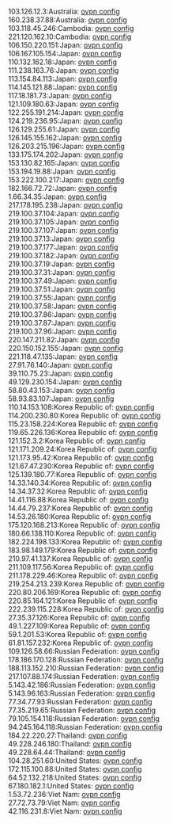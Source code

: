 103.126.12.3:Australia: [ovpn config](vpn/103_126_12_3.ovpn)  
160.238.37.88:Australia: [ovpn config](vpn/160_238_37_88.ovpn)  
103.118.45.246:Cambodia: [ovpn config](vpn/103_118_45_246.ovpn)  
221.120.162.10:Cambodia: [ovpn config](vpn/221_120_162_10.ovpn)  
106.150.220.151:Japan: [ovpn config](vpn/106_150_220_151.ovpn)  
106.167.105.154:Japan: [ovpn config](vpn/106_167_105_154.ovpn)  
110.132.162.18:Japan: [ovpn config](vpn/110_132_162_18.ovpn)  
111.238.163.76:Japan: [ovpn config](vpn/111_238_163_76.ovpn)  
113.154.84.113:Japan: [ovpn config](vpn/113_154_84_113.ovpn)  
114.145.121.88:Japan: [ovpn config](vpn/114_145_121_88.ovpn)  
117.18.181.73:Japan: [ovpn config](vpn/117_18_181_73.ovpn)  
121.109.180.63:Japan: [ovpn config](vpn/121_109_180_63.ovpn)  
122.255.191.214:Japan: [ovpn config](vpn/122_255_191_214.ovpn)  
124.219.236.95:Japan: [ovpn config](vpn/124_219_236_95.ovpn)  
126.129.255.61:Japan: [ovpn config](vpn/126_129_255_61.ovpn)  
126.145.155.162:Japan: [ovpn config](vpn/126_145_155_162.ovpn)  
126.203.215.196:Japan: [ovpn config](vpn/126_203_215_196.ovpn)  
133.175.174.202:Japan: [ovpn config](vpn/133_175_174_202.ovpn)  
153.130.82.165:Japan: [ovpn config](vpn/153_130_82_165.ovpn)  
153.194.19.88:Japan: [ovpn config](vpn/153_194_19_88.ovpn)  
153.222.100.217:Japan: [ovpn config](vpn/153_222_100_217.ovpn)  
182.166.72.72:Japan: [ovpn config](vpn/182_166_72_72.ovpn)  
1.66.34.35:Japan: [ovpn config](vpn/1_66_34_35.ovpn)  
217.178.195.238:Japan: [ovpn config](vpn/217_178_195_238.ovpn)  
219.100.37.104:Japan: [ovpn config](vpn/219_100_37_104.ovpn)  
219.100.37.105:Japan: [ovpn config](vpn/219_100_37_105.ovpn)  
219.100.37.107:Japan: [ovpn config](vpn/219_100_37_107.ovpn)  
219.100.37.13:Japan: [ovpn config](vpn/219_100_37_13.ovpn)  
219.100.37.177:Japan: [ovpn config](vpn/219_100_37_177.ovpn)  
219.100.37.182:Japan: [ovpn config](vpn/219_100_37_182.ovpn)  
219.100.37.19:Japan: [ovpn config](vpn/219_100_37_19.ovpn)  
219.100.37.31:Japan: [ovpn config](vpn/219_100_37_31.ovpn)  
219.100.37.49:Japan: [ovpn config](vpn/219_100_37_49.ovpn)  
219.100.37.51:Japan: [ovpn config](vpn/219_100_37_51.ovpn)  
219.100.37.55:Japan: [ovpn config](vpn/219_100_37_55.ovpn)  
219.100.37.58:Japan: [ovpn config](vpn/219_100_37_58.ovpn)  
219.100.37.86:Japan: [ovpn config](vpn/219_100_37_86.ovpn)  
219.100.37.87:Japan: [ovpn config](vpn/219_100_37_87.ovpn)  
219.100.37.96:Japan: [ovpn config](vpn/219_100_37_96.ovpn)  
220.147.211.82:Japan: [ovpn config](vpn/220_147_211_82.ovpn)  
220.150.152.155:Japan: [ovpn config](vpn/220_150_152_155.ovpn)  
221.118.47.135:Japan: [ovpn config](vpn/221_118_47_135.ovpn)  
27.91.76.140:Japan: [ovpn config](vpn/27_91_76_140.ovpn)  
39.110.75.23:Japan: [ovpn config](vpn/39_110_75_23.ovpn)  
49.129.230.154:Japan: [ovpn config](vpn/49_129_230_154.ovpn)  
58.80.43.153:Japan: [ovpn config](vpn/58_80_43_153.ovpn)  
58.93.83.107:Japan: [ovpn config](vpn/58_93_83_107.ovpn)  
110.14.153.108:Korea Republic of: [ovpn config](vpn/110_14_153_108.ovpn)  
114.200.230.80:Korea Republic of: [ovpn config](vpn/114_200_230_80.ovpn)  
115.23.158.224:Korea Republic of: [ovpn config](vpn/115_23_158_224.ovpn)  
119.65.226.136:Korea Republic of: [ovpn config](vpn/119_65_226_136.ovpn)  
121.152.3.2:Korea Republic of: [ovpn config](vpn/121_152_3_2.ovpn)  
121.171.209.24:Korea Republic of: [ovpn config](vpn/121_171_209_24.ovpn)  
121.173.95.42:Korea Republic of: [ovpn config](vpn/121_173_95_42.ovpn)  
121.67.47.230:Korea Republic of: [ovpn config](vpn/121_67_47_230.ovpn)  
125.139.180.77:Korea Republic of: [ovpn config](vpn/125_139_180_77.ovpn)  
14.33.140.34:Korea Republic of: [ovpn config](vpn/14_33_140_34.ovpn)  
14.34.37.32:Korea Republic of: [ovpn config](vpn/14_34_37_32.ovpn)  
14.41.116.88:Korea Republic of: [ovpn config](vpn/14_41_116_88.ovpn)  
14.44.79.237:Korea Republic of: [ovpn config](vpn/14_44_79_237.ovpn)  
14.53.26.180:Korea Republic of: [ovpn config](vpn/14_53_26_180.ovpn)  
175.120.168.213:Korea Republic of: [ovpn config](vpn/175_120_168_213.ovpn)  
180.66.138.110:Korea Republic of: [ovpn config](vpn/180_66_138_110.ovpn)  
182.224.198.133:Korea Republic of: [ovpn config](vpn/182_224_198_133.ovpn)  
183.98.149.179:Korea Republic of: [ovpn config](vpn/183_98_149_179.ovpn)  
210.97.41.137:Korea Republic of: [ovpn config](vpn/210_97_41_137.ovpn)  
211.109.117.56:Korea Republic of: [ovpn config](vpn/211_109_117_56.ovpn)  
211.178.229.46:Korea Republic of: [ovpn config](vpn/211_178_229_46.ovpn)  
219.254.213.239:Korea Republic of: [ovpn config](vpn/219_254_213_239.ovpn)  
220.80.206.169:Korea Republic of: [ovpn config](vpn/220_80_206_169.ovpn)  
220.85.164.121:Korea Republic of: [ovpn config](vpn/220_85_164_121.ovpn)  
222.239.115.228:Korea Republic of: [ovpn config](vpn/222_239_115_228.ovpn)  
27.35.37.126:Korea Republic of: [ovpn config](vpn/27_35_37_126.ovpn)  
49.1.227.109:Korea Republic of: [ovpn config](vpn/49_1_227_109.ovpn)  
59.1.201.53:Korea Republic of: [ovpn config](vpn/59_1_201_53.ovpn)  
61.81.157.232:Korea Republic of: [ovpn config](vpn/61_81_157_232.ovpn)  
109.126.58.66:Russian Federation: [ovpn config](vpn/109_126_58_66.ovpn)  
178.186.170.128:Russian Federation: [ovpn config](vpn/178_186_170_128.ovpn)  
188.113.152.210:Russian Federation: [ovpn config](vpn/188_113_152_210.ovpn)  
217.107.88.174:Russian Federation: [ovpn config](vpn/217_107_88_174.ovpn)  
5.143.42.186:Russian Federation: [ovpn config](vpn/5_143_42_186.ovpn)  
5.143.96.163:Russian Federation: [ovpn config](vpn/5_143_96_163.ovpn)  
77.34.77.93:Russian Federation: [ovpn config](vpn/77_34_77_93.ovpn)  
77.35.219.65:Russian Federation: [ovpn config](vpn/77_35_219_65.ovpn)  
79.105.154.118:Russian Federation: [ovpn config](vpn/79_105_154_118.ovpn)  
94.245.164.118:Russian Federation: [ovpn config](vpn/94_245_164_118.ovpn)  
184.22.220.27:Thailand: [ovpn config](vpn/184_22_220_27.ovpn)  
49.228.246.180:Thailand: [ovpn config](vpn/49_228_246_180.ovpn)  
49.228.64.44:Thailand: [ovpn config](vpn/49_228_64_44.ovpn)  
104.28.251.60:United States: [ovpn config](vpn/104_28_251_60.ovpn)  
172.115.100.88:United States: [ovpn config](vpn/172_115_100_88.ovpn)  
64.52.132.218:United States: [ovpn config](vpn/64_52_132_218.ovpn)  
67.180.182.1:United States: [ovpn config](vpn/67_180_182_1.ovpn)  
1.53.72.236:Viet Nam: [ovpn config](vpn/1_53_72_236.ovpn)  
27.72.73.79:Viet Nam: [ovpn config](vpn/27_72_73_79.ovpn)  
42.116.231.8:Viet Nam: [ovpn config](vpn/42_116_231_8.ovpn)  
